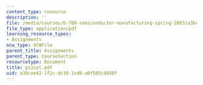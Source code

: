 ```yaml
---
content_type: resource
description: ''
file: /media/courses/6-780-semiconductor-manufacturing-spring-2003/a3bcee421f2cdc101cd0a0f505c4688f_ps2sol.pdf
file_type: application/pdf
learning_resource_types:
- Assignments
ocw_type: OCWFile
parent_title: Assignments
parent_type: CourseSection
resourcetype: Document
title: ps2sol.pdf
uid: a3bcee42-1f2c-dc10-1cd0-a0f505c4688f
---
```

